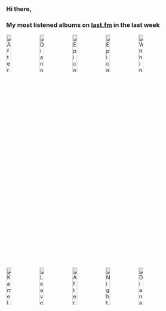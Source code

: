 ### Hi there, 

### My most listened albums on [last.fm](https://www.last.fm/user/jfdesignnet) in the last week

[<img src='https://lastfm.freetls.fastly.net/i/u/300x300/5176058f22d6fc6b184aeff4c92d07bf.jpg' width='16%' height='16%' alt='After Forever - Prison of Desire: The Album - The Sessions (Remaster)'>](https://www.last.fm/music/after%2bforever/prison%2bof%2bdesire%253a%2bthe%2balbum%2b-%2bthe%2bsessions%2b%2528remaster%2529)&nbsp;
[<img src='https://lastfm.freetls.fastly.net/i/u/300x300/39e21199df494aabb64109a668e9bba6.png' width='16%' height='16%' alt='Diana Krall - The Very Best Of Diana Krall'>](https://www.last.fm/music/diana%2bkrall/the%2bvery%2bbest%2bof%2bdiana%2bkrall)&nbsp;
[<img src='https://lastfm.freetls.fastly.net/i/u/300x300/eef35303d12f82e3d18872b9f693b3de.jpg' width='16%' height='16%' alt='Epica - The Classical Conspiracy (Live in Miskolc)'>](https://www.last.fm/music/epica/the%2bclassical%2bconspiracy%2b%2528live%2bin%2bmiskolc%2529)&nbsp;
[<img src='https://lastfm.freetls.fastly.net/i/u/300x300/1c8dce18680b9684ed0474f1175c9cbc.jpg' width='16%' height='16%' alt='Epica - Retrospect - 10th Anniversary (Live)'>](https://www.last.fm/music/epica/retrospect%2b-%2b10th%2banniversary%2b%2528live%2529)&nbsp;
[<img src='https://lastfm.freetls.fastly.net/i/u/300x300/cbba99542fd2476ac7210e7bb40bfad5.jpg' width='16%' height='16%' alt='Within Temptation - Let Us Burn: Elements & Hydra Live in Concert'>](https://www.last.fm/music/within%2btemptation/let%2bus%2bburn%253a%2belements%2b%2526%2bhydra%2blive%2bin%2bconcert)&nbsp;
<br>
[<img src='https://lastfm.freetls.fastly.net/i/u/300x300/ffc7708656e6effa7cec1c761ee67ea2.jpg' width='16%' height='16%' alt='Kamelot - Haven (Deluxe Version)'>](https://www.last.fm/music/kamelot/haven%2b%2528deluxe%2bversion%2529)&nbsp;
[<img src='https://lastfm.freetls.fastly.net/i/u/300x300/12842bb6641dcff827cb25b4649a0fdb.png' width='16%' height='16%' alt='Leaves Eyes - The Last Viking'>](https://www.last.fm/music/leaves%2527%2beyes/the%2blast%2bviking)&nbsp;
[<img src='https://lastfm.freetls.fastly.net/i/u/300x300/064994f8157e4cd794128738f9a5205e.png' width='16%' height='16%' alt='After Forever - Decipher: The Album - The Sessions'>](https://www.last.fm/music/after%2bforever/decipher%253a%2bthe%2balbum%2b-%2bthe%2bsessions)&nbsp;
[<img src='https://lastfm.freetls.fastly.net/i/u/300x300/643946fe6a9cd3a62ce857d44eb6b501.png' width='16%' height='16%' alt='Nightwish - Decades: Live in Buenos Aires'>](https://www.last.fm/music/nightwish/decades%253a%2blive%2bin%2bbuenos%2baires)&nbsp;
[<img src='https://lastfm.freetls.fastly.net/i/u/300x300/90e24202fcd9104751423e9a3e46038d.jpg' width='16%' height='16%' alt='Diana Krall - Wallflower (The Complete Sessions)'>](https://www.last.fm/music/diana%2bkrall/wallflower%2b%2528the%2bcomplete%2bsessions%2529)&nbsp;
<br>
